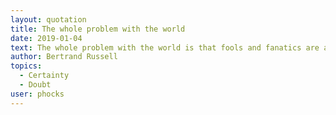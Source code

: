 ```yaml
---
layout: quotation
title: The whole problem with the world
date: 2019-01-04
text: The whole problem with the world is that fools and fanatics are always so certain of themselves, and wiser people so full of doubts.
author: Bertrand Russell
topics:
  - Certainty
  - Doubt
user: phocks
---
```

